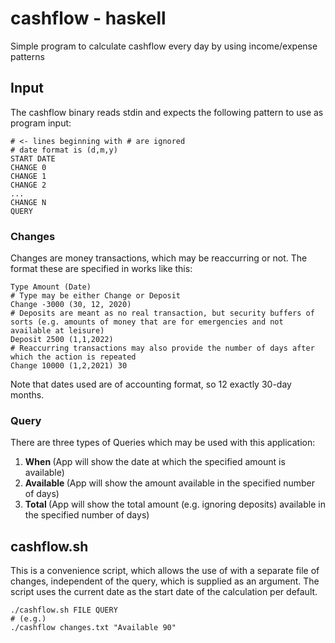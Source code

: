 # cashflow - haskell
Simple program to calculate cashflow every day by using income/expense patterns

## Input
The cashflow binary reads stdin and expects the following pattern to use as program input:

```
# <- lines beginning with # are ignored
# date format is (d,m,y)
START DATE
CHANGE 0
CHANGE 1
CHANGE 2
...
CHANGE N
QUERY
```

### Changes
Changes are money transactions, which may be reaccurring or not.
The format these are specified in works like this:

```
Type Amount (Date)
# Type may be either Change or Deposit
Change -3000 (30, 12, 2020)
# Deposits are meant as no real transaction, but security buffers of sorts (e.g. amounts of money that are for emergencies and not available at leisure)
Deposit 2500 (1,1,2022)
# Reaccurring transactions may also provide the number of days after which the action is repeated
Change 10000 (1,2,2021) 30
```

Note that dates used are of accounting format, so 12 exactly 30-day months.

### Query
There are three types of Queries which may be used with this application:
1. **When <Amount>** (App will show the date at which the specified amount is available)
2. **Available <Days>** (App will show the amount available in the specified number of days)
3. **Total <Days>**  (App will show the total amount (e.g. ignoring deposits) available in the specified number of days)

## cashflow.sh
This is a convenience script, which allows the use of with a separate file of changes, independent of the query, which is supplied as an argument.
The script uses the current date as the start date of the calculation per default.

```
./cashflow.sh FILE QUERY
# (e.g.)
./cashflow changes.txt "Available 90"
